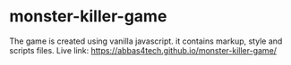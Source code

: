 # monster-killer-game
The game is created using vanilla javascript. it contains markup, style and scripts files.
Live link: https://abbas4tech.github.io/monster-killer-game/

